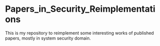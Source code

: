 # Papers_in_Security_Reimplementations
This is my repository to reimplement some interesting works of published papers, mostly in system security domain.
